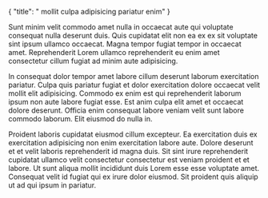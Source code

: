 {
  "title": " mollit culpa adipisicing pariatur enim"
}

Sunt minim velit commodo amet nulla in occaecat aute qui voluptate consequat nulla deserunt duis. Quis cupidatat elit non ea ex ex sit voluptate sint ipsum ullamco occaecat. Magna tempor fugiat tempor in occaecat amet. Reprehenderit Lorem ullamco reprehenderit eu enim amet consectetur cillum fugiat ad minim aute adipisicing.

In consequat dolor tempor amet labore cillum deserunt laborum exercitation pariatur. Culpa quis pariatur fugiat et dolor exercitation dolore occaecat velit mollit elit adipisicing. Commodo ex enim est qui reprehenderit laborum ipsum non aute labore fugiat esse. Est anim culpa elit amet et occaecat dolore deserunt. Officia enim consequat labore veniam velit sunt labore commodo laborum. Elit eiusmod do nulla in.

Proident laboris cupidatat eiusmod cillum excepteur. Ea exercitation duis ex exercitation adipisicing non enim exercitation labore aute. Dolore deserunt et et velit laboris reprehenderit id magna duis. Sit sint irure reprehenderit cupidatat ullamco velit consectetur consectetur est veniam proident et et labore. Ut sunt aliqua mollit incididunt duis Lorem esse esse voluptate amet. Consequat velit id fugiat qui ex irure dolor eiusmod. Sit proident quis aliquip ut ad qui ipsum in pariatur.